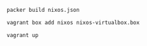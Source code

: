 ```bash
packer build nixos.json
```

```bash
vagrant box add nixos nixos-virtualbox.box
```

```bash
vagrant up
```
